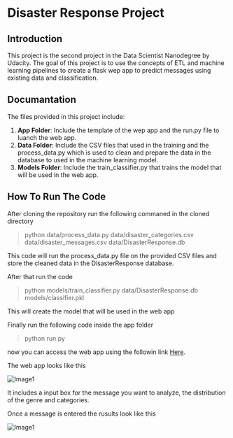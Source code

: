 # Disaster Response Project

## Introduction
This project is the second project in the Data Scientist Nanodegree by Udacity. The goal of this project is to use the concepts of ETL and machine learning pipelines to create a flask wep app to predict messages using existing data and classification.

## Documantation
The files provided in this project include:
1. **App Folder**: Include the template of the wep app and the run.py file to luanch the web app.
2. **Data Folder**: Include the CSV files that used in the training and the process_data.py which is used to clean and prepare the data in the database to used in the machine learning model.
3. **Models Folder**: Include the train_classifier.py that trains the model that will be used in the web app.

## How To Run The Code
After cloning the repository run the following commaned in the cloned directory
> python data/process_data.py data/disaster_categories.csv data/disaster_messages.csv data/DisasterResponse.db

This code will run the process_data.py file on the provided CSV files and store the cleaned data in the DisasterResponse database.

After that run the code
> python models/train_classifier.py data/DisasterResponse.db models/classifier.pkl

This will create the model that will be used in the web app

Finally run the following code inside the app folder
> python run.py

now you can access the web app using the followin link [Here](https://view6914b2f4-3001.udacity-student-workspaces.com/).

The web app looks like this

![Image1](https://i.imgur.com/crTfq6t.png)

It includes a input box for the message you want to analyze, the distribution of the genre and categories.

Once a message is entered the rusults look like this

![Image1](https://i.imgur.com/OhN5yeX.png)
